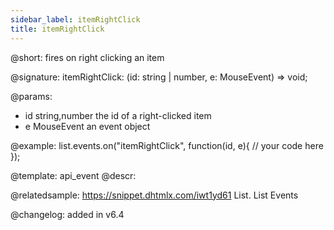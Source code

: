 ```yaml
---
sidebar_label: itemRightClick
title: itemRightClick
---          
```


@short: fires on right clicking an item

@signature: itemRightClick: (id: string | number, e: MouseEvent) => void;

@params:
- id   		string,number			the id of a right-clicked item
- e			MouseEvent				an event object

@example:
list.events.on("itemRightClick", function(id, e){
    // your code here
});


@template: api_event
@descr:

@relatedsample: https://snippet.dhtmlx.com/iwt1yd61	List. List Events

@changelog: added in v6.4
